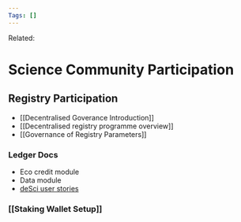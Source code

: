 ```yaml
---
Tags: []
---
```

Related: 
# Science Community Participation

## Registry Participation
- [[Decentralised Goverance Introduction]]
- [[Decentralised registry programme overview]]
- [[Governance of Registry Parameters]]


### Ledger Docs
- Eco credit module
- Data module
- [deSci user stories]()


### [[Staking Wallet Setup]]